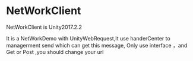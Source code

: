 # NetWorkClient
NetWorkClient is Unity2017.2.2

It is a NetWorkDemo with UnityWebRequest,It use handerCenter to managerment send which can get this message,
Only use interface ，and Get or Post ,you should change your url
